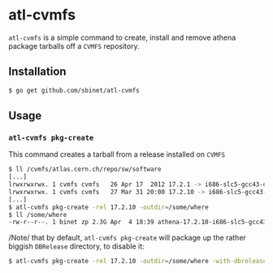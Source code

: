 atl-cvmfs
=========

``atl-cvmfs`` is a simple command to create, install and remove athena package tarballs off a ``CVMFS`` repository.

## Installation

```sh
$ go get github.com/sbinet/atl-cvmfs
```

## Usage

### ``atl-cvmfs pkg-create``
This command creates a tarball from a release installed on ``CVMFS``

```sh
$ ll /cvmfs/atlas.cern.ch/repo/sw/software
[...]
lrwxrwxrwx. 1 cvmfs cvmfs   26 Apr 17  2012 17.2.1 -> i686-slc5-gcc43-opt/17.2.1/
lrwxrwxrwx. 1 cvmfs cvmfs   27 Mar 31 20:00 17.2.10 -> i686-slc5-gcc43-opt/17.2.10/
[...]
$ atl-cvmfs pkg-create -rel 17.2.10 -outdir=/some/where
$ ll /some/where
-rw-r--r--. 1 binet zp 2.3G Apr  4 18:39 athena-17.2.10-i686-slc5-gcc43-opt.tar.gz
```

/Note/ that by default, ``atl-cvmfs pkg-create`` will package up the
rather biggish ``DBRelease`` directory, to disable it:

```sh
$ atl-cvmfs pkg-create -rel 17.2.10 -outdir=/some/where -with-dbrelease=0
```

